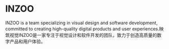 # INZOO
INZOO  is a team specializing in visual design and software development, committed to creating high-quality digital products and user experiences.映筑视觉INZOO是一家专注于视觉设计和软件开发的团队，致力于创造高质量的数字产品和用户体验。
